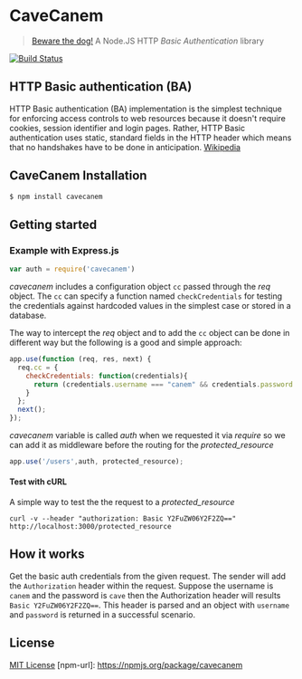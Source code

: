 # CaveCanem
> [Beware the dog!](https://en.wiktionary.org/wiki/cave_canem) A Node.JS HTTP _Basic Authentication_ library

[![Build Status](https://travis-ci.org/francomalatacca/cavecanem.svg?branch=master)](https://travis-ci.org/francomalatacca/cavecanem)

## HTTP Basic authentication (BA)

HTTP Basic authentication (BA) implementation is the simplest technique 
for enforcing access controls to web resources because it doesn't require cookies, 
session identifier and login pages. Rather, HTTP Basic authentication uses static, 
standard fields in the HTTP header which means that no handshakes have to be done in anticipation.
[Wikipedia](https://en.wikipedia.org/wiki/Basic_access_authentication)

## CaveCanem Installation

```js
$ npm install cavecanem
```

## Getting started

### Example with Express.js

```js
var auth = require('cavecanem')
```

_cavecanem_ includes a configuration object `cc` passed through the _req_ object.
The `cc` can specify a function named `checkCredentials` for testing the credentials
against hardcoded values in the simplest case or stored in a database.

The way to intercept the _req_ object and to add the `cc` object can be done in different way but 
the following is a good and simple approach:

```js
app.use(function (req, res, next) {
  req.cc = {
    checkCredentials: function(credentials){
      return (credentials.username === "canem" && credentials.password === "cave");
    }
  };
  next();
});
```

*cavecanem* variable is called _auth_ when we requested it via _require_ so we can add it 
as middleware before the routing for the _protected_resource_

```js
app.use('/users',auth, protected_resource);
```
#### Test with cURL

A simple way to test the the request to a _protected_resource_
```
curl -v --header "authorization: Basic Y2FuZW06Y2F2ZQ==" http://localhost:3000/protected_resource
```

## How it works

Get the basic auth credentials from the given request. 
The sender will add the `Authorization` header within the request. 
Suppose the username is `canem` and the password is `cave` then the Authorization
header will results `Basic Y2FuZW06Y2F2ZQ==`. This header is parsed and 
an object with `username` and `password` is returned in a successful scenario.

## License

[MIT License](http://opensource.org/licenses/MIT)
[npm-url]: https://npmjs.org/package/cavecanem

